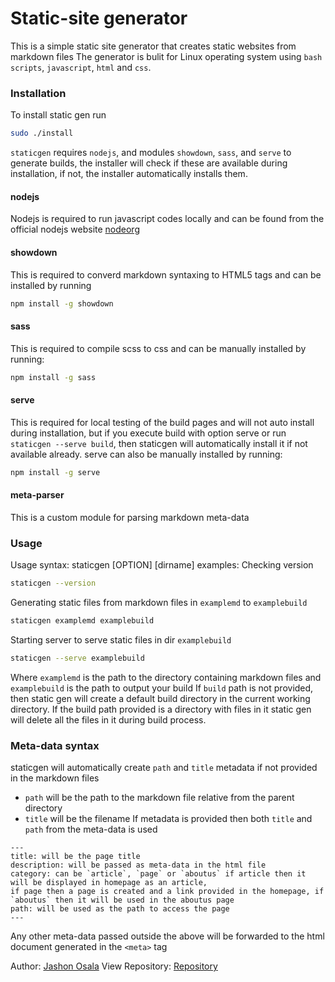 # Static-site generator

This is a simple static site generator that creates static websites from markdown files
The generator is bulit for Linux operating system using `bash scripts`, `javascript`, `html` and `css`.

### Installation 
To install static gen run 
```bash
sudo ./install
```

`staticgen` requires `nodejs`, and modules `showdown`, `sass`, and `serve` to generate builds, the installer will check if these are available during installation, if not, the installer automatically installs them.

#### nodejs
Nodejs is required to run javascript codes locally and can be found from the official nodejs website [nodeorg](https://nodejs-site)

#### showdown
This is required to converd markdown syntaxing to HTML5 tags and can be installed by running
```bash
npm install -g showdown
```

#### sass
This is required to compile scss to css and can be manually installed by running:
```bash
npm install -g sass
```

#### serve
This is required for local testing of the build pages and will not auto install during installation, but if you execute build with option serve or run `staticgen --serve build`, then staticgen will automatically install it if not available already.
serve can also be manually installed by running:
```bash
npm install -g serve
```
#### meta-parser
This is a custom module for parsing markdown meta-data

### Usage
Usage syntax:
staticgen [OPTION] [dirname]
examples:
Checking version
```bash
staticgen --version
```

Generating static files from markdown files in `examplemd` to `examplebuild`
```bash
staticgen examplemd examplebuild
```

Starting server to serve static files in dir `examplebuild`
```bash
staticgen --serve examplebuild
```

Where `examplemd` is the path to the directory containing markdown files and `examplebuild` is the path to output your build
If `build` path is not provided, then static gen will create a default build directory in the current working directory.
If the build path provided is a directory with files in it static gen will delete all the files in it during build process.

### Meta-data syntax
staticgen will automatically create `path` and `title` metadata if not provided in the markdown files
- `path` will be the path to the markdown file relative from the parent directory
- `title` will be the filename
If metadata is provided then both `title` and `path` from the meta-data is used
```
---
title: will be the page title
description: will be passed as meta-data in the html file
category: can be `article`, `page` or `aboutus` if article then it will be displayed in homepage as an article,
if page then a page is created and a link provided in the homepage, if `aboutus` then it will be used in the aboutus page
path: will be used as the path to access the page
---
```
Any other meta-data passed outside the above will be forwarded to the html document  generated in the `<meta>` tag

Author: [Jashon Osala](https://github.com/osala-eng)
View Repository: [Repository](https://github.com/osala-eng/developer-challange)
